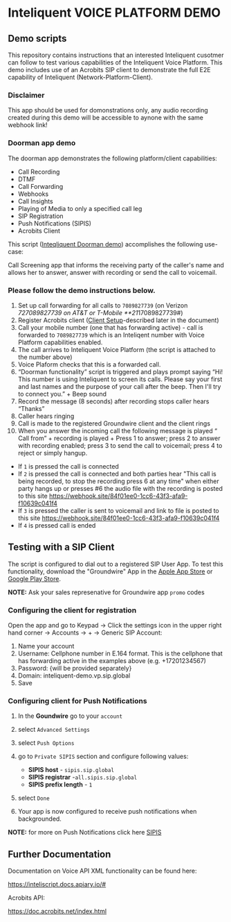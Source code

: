 # Inteliquent VOICE PLATFORM DEMO
## Demo scripts
This repository contains instructions that an interested Inteliquent cusotmer can follow to test various capabilities of the Inteliquent Voice Platform. This demo includes use of an Acrobits SIP client to demonstrate the full E2E capability of Inteliquent (Network-Platform-Client). 

### Disclaimer
This app should be used for domonstrations only, any audio recording created during this demo will be accessible to aynone with the same webhook link!

### Doorman app demo
The doorman app demonstrates the following platform/client capabilities:
- Call Recording
- DTMF
- Call Forwarding
- Webhooks
- Call Insights
- Playing of Media to only a specified call leg
- SIP Registration
- Push Notifications (SIPIS)
- Acrobits Client


This script ([Inteqliquent Doorman demo](sample/doorman_demo.xml)) accomplishes the following use-case:

Call Screening app that informs the receiving party of the caller's name and allows her to answer, answer with recording or send the call to voicemail. 

### Please follow the demo instructions below.

1. Set up call forwarding for all calls to `7089827739` (on Verizon *727089827739 on AT&T or T-Mobile **21*17089827739#)
2. Register Acrobits client ([Client Setup](##testing-with-a-sip-client)-described later in the document)
3. Call your mobile number (one that has forwarding active) - call is forwarded to `7089827739` which is an Inteliqent number with Voice Platform capabilities enabled.
4. The call arrives to Inteliquent Voice Platform (the script is attached to the number above)
5. Voice Plaform checks that this is a forwarded call.
6. “Doorman functionality” script is triggered and plays prompt saying “Hi! This number is using Inteliquent to screen its calls. Please say your first and last names and the purpose of your call after the beep. Then I'll try to connect you.” + Beep sound
7. Record the message (8 seconds) after recording stops caller hears “Thanks”
8. Caller hears ringing
9. Call is made to the registered Groundwire client and the client rings
10. When you answer the incoming call  the following message is played “ Call from” + recording is played + Press 1 to answer; press 2 to answer with recording enabled; press 3 to send the call to voicemail; press 4 to reject or simply hangup.

- If `1` is pressed the call is connected
- If `2` is pressed the call is connected and both parties hear "This call is being recorded, to stop the recording press 6 at any time" when either party hangs up or presses #6 the audio file with the recording is posted to this site https://webhook.site/84f01ee0-1cc6-43f3-afa9-f10639c041f4
- If `3` is pressed the caller is sent to voicemail and link to file is posted to this site https://webhook.site/84f01ee0-1cc6-43f3-afa9-f10639c041f4
- If `4` is pressed call is ended


## Testing with a SIP Client

The script is configured to dial out to a registered SIP User App. To test this functionality, download the "Groundwire" App in the [Apple App Store](https://apps.apple.com/us/app/acrobits-groundwire/id378503081) or [Google Play Store](https://play.google.com/store/apps/details?id=cz.acrobits.softphone.aliengroundwire&hl=en_US).

**NOTE:** Ask your sales represenative for Groundwire  app `promo` codes

### Configuring the client for registration

Open the app and go to Keypad -> Click the settings icon in the upper right hand corner -> Accounts -> +  -> Generic SIP Account:

1. Name your account
2. Username: Cellphone number in E.164 format. This is the cellphone that has forwarding active in the examples above (e.g. +17201234567)
3. Password: {will be provided separately}
4. Domain: inteliquent-demo.vp.sip.global
5. Save


### Configuring client for Push Notifications

1. In the **Goundwire** go to your `account`
2. select `Advanced Settings`
3. select `Push Options`
4. go to `Private SIPIS` section and configure following values:
    
   * **SIPIS host** - `sipis.sip.global`
   * **SIPIS registrar**  -`all.sipis.sip.global`
   * **SIPIS prefix length** - `1`
5. select `Done`
6. Your app is now configured to receive push notifications when backgrounded.

**NOTE:** for more on Push Notifications click here [SIPIS](https://doc.acrobits.net/sipis/index.html)

## Further Documentation

Documentation on Voice API XML functionality can be found here:

https://inteliscript.docs.apiary.io/#

Acrobits API:

https://doc.acrobits.net/index.html